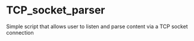 # TCP_socket_parser
Simple script that allows user to listen and parse content via a TCP socket connection
